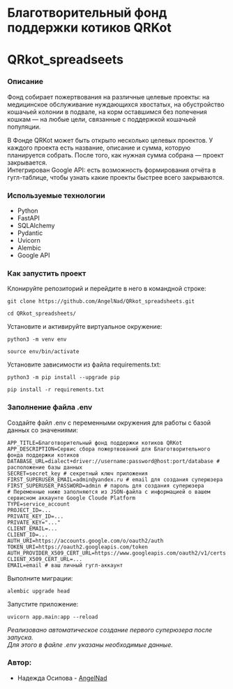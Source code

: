 # Благотворительный фонд поддержки котиков QRKot
# QRkot_spreadseets

### Описание
Фонд собирает пожертвования на различные целевые проекты: на медицинское обслуживание нуждающихся хвостатых, на обустройство кошачьей колонии в подвале, на корм оставшимся без попечения кошкам — на любые цели, связанные с поддержкой кошачьей популяции.<br>

В Фонде QRKot может быть открыто несколько целевых проектов. У каждого проекта есть название, описание и сумма, которую планируется собрать. После того, как нужная сумма собрана — проект закрывается.<br>
Интегрирован Google API: есть возможность формирования отчёта в гугл-таблице, чтобы узнать какие проекты быстрее всего закрываются.

### Используемые технологии
+ Python
+ FastAPI
+ SQLAlchemy
+ Pydantic
+ Uvicorn
+ Alembic
+ Google API

### Как запустить проект

Клонируйте репозиторий и перейдите в него в командной строке:
```
git clone https://github.com/AngelNad/QRkot_spreadsheets.git
```
```
cd QRkot_spreadsheets/
```

Установите и активируйте виртуальное окружение:

```
python3 -m venv env
```
```
source env/bin/activate
```

Установите зависимости из файла requirements.txt:

```
python3 -m pip install --upgrade pip
```
```
pip install -r requirements.txt
```

### Заполнение файла .env
Создайте файл .env с переменными окружения для работы с базой данных со значениями:<br>
```
APP_TITLE=Благотворительный фонд поддержки котиков QRKot
APP_DESCRIPTION=Сервис сбора пожертвований для Благотворительного фонда поддержки котиков
DATABASE_URL=dialect+driver://username:password@host:port/database # расположение базы данных
SECRET=secret_key # секретный ключ приложения
FIRST_SUPERUSER_EMAIL=admin@yandex.ru # email для создания суперюзера
FIRST_SUPERUSER_PASSWORD=admin # пароль для создания суперюзера
# Переменные ниже заполняются из JSON-файла с информацией о вашем сервисном аккаунте Google Cloude Platform
TYPE=service_account
PROJECT_ID=...
PRIVATE_KEY_ID=...
PRIVATE_KEY="..."
CLIENT_EMAIL=...
CLIENT_ID=...
AUTH_URI=https://accounts.google.com/o/oauth2/auth
TOKEN_URI=https://oauth2.googleapis.com/token
AUTH_PROVIDER_X509_CERT_URL=https://www.googleapis.com/oauth2/v1/certs
CLIENT_X509_CERT_URL=...
EMAIL=email # ваш личный гугл-аккаунт
```

Выполните миграции:
```
alembic upgrade head
```

Запустите приложение:
```
uvicorn app.main:app --reload
```
_Реализовано автоматическое создание первого суперюзера после запуска._<br>
_Для этого в файле .env указаны необходимые данные._


### Автор:
+ Надежда Осипова - [AngelNad](https://github.com/AngelNad)